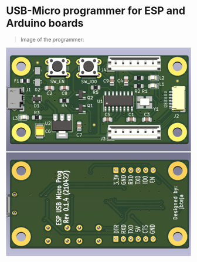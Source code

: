 # USB-Micro programmer for ESP and Arduino boards
> Image of the programmer:
<p align="center">
  <img src="Images/rev-0.1.4.png">
  <img src="Images/rev-0.1.4-bottom.png">
</p>
